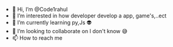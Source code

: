 - 👋 Hi, I’m @Code1rahul
- 👀 I’m interested in how developer develop a app, game's,..ect
- 🌱 I’m currently learning py,Js 👽
- 💞️ I’m looking to collaborate on I don't know 😅
- 📫 How to reach me 

<!---
Code1rahul/Code1rahul is a ✨ special ✨ repository because its `README.md` (this file) appears on your GitHub profile.
You can click the Preview link to take a look at your changes.
--->

